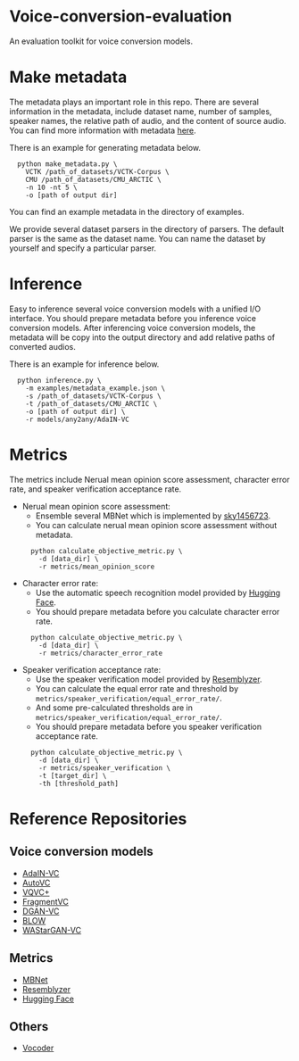 # Voice-conversion-evaluation
An evaluation toolkit for voice conversion models.

# Make metadata
The metadata plays an important role in this repo. There are several information in the metadata, include dataset name, number of samples, speaker names, the relative path of audio, and the content of source audio. You can find more information with metadata [here](https://github.com/tzuhsien/Voice-conversion-evaluation/blob/master/examples/README.md).

There is an example for generating metadata below.
```
  python make_metadata.py \ 
    VCTK /path_of_datasets/VCTK-Corpus \ 
    CMU /path_of_datasets/CMU_ARCTIC \ 
    -n 10 -nt 5 \ 
    -o [path of output dir]
```
You can find an example metadata in the directory of examples.

We provide several dataset parsers in the directory of parsers. The default parser is the same as the dataset name. You can name the dataset by yourself and specify a particular parser.

# Inference
Easy to inference several voice conversion models with a unified I/O interface. You should prepare metadata before you inference voice conversion models. After inferencing voice conversion models, the metadata will be copy into the output directory and add relative paths of converted audios.

There is an example for inference below.
```
  python inference.py \ 
    -m examples/metadata_example.json \ 
    -s /path_of_datasets/VCTK-Corpus \ 
    -t /path_of_datasets/CMU_ARCTIC \ 
    -o [path of output dir] \ 
    -r models/any2any/AdaIN-VC
```

# Metrics
The metrics include Nerual mean opinion score assessment, character error rate, and speaker verification acceptance rate.
- Nerual mean opinion score assessment:
  - Ensemble several MBNet which is implemented by [sky1456723](https://github.com/sky1456723/Pytorch-MBNet).
  - You can calculate nerual mean opinion score assessment without metadata.
  ```
    python calculate_objective_metric.py \ 
      -d [data_dir] \ 
      -r metrics/mean_opinion_score
  ```
- Character error rate:
  - Use the automatic speech recognition model provided by [Hugging Face](https://huggingface.co/facebook/wav2vec2-large-960h-lv60-self).
  - You should prepare metadata before you calculate character error rate.
  ```
    python calculate_objective_metric.py \ 
      -d [data_dir] \ 
      -r metrics/character_error_rate
  ```
- Speaker verification acceptance rate:
  - Use the speaker verification model provided by [Resemblyzer](https://github.com/resemble-ai/Resemblyzer).
  - You can calculate the equal error rate and threshold by ```metrics/speaker_verification/equal_error_rate/```.
  - And some pre-calculated thresholds are in ``` metrics/speaker_verification/equal_error_rate/```.
  - You should prepare metadata before you speaker verification acceptance rate.
  ```
    python calculate_objective_metric.py \ 
      -d [data_dir] \ 
      -r metrics/speaker_verification \ 
      -t [target_dir] \ 
      -th [threshold_path]
  ```

# Reference Repositories
## Voice conversion models
- [AdaIN-VC](https://github.com/jjery2243542/adaptive_voice_conversion)
- [AutoVC](https://github.com/auspicious3000/autovc)
- [VQVC+](https://github.com/ericwudayi/SkipVQVC)
- [FragmentVC](https://github.com/yistLin/FragmentVC)
- [DGAN-VC](https://github.com/jjery2243542/voice_conversion)
- [BLOW](https://github.com/joansj/blow)
- [WAStarGAN-VC](https://github.com/MingjieChen/LowResourceVC)

## Metrics
- [MBNet](https://github.com/sky1456723/Pytorch-MBNet)
- [Resemblyzer](https://github.com/resemble-ai/Resemblyzer)
- [Hugging Face](https://huggingface.co/facebook/wav2vec2-large-960h-lv60-self)

## Others
- [Vocoder](https://github.com/yistLin/universal-vocoder)